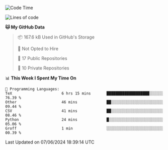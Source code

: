 <!--START_SECTION:waka-->
![Code Time](http://img.shields.io/badge/Code%20Time-933%20hrs%2042%20mins-blue)

![Lines of code](https://img.shields.io/badge/From%20Hello%20World%20I%27ve%20Written-211.7%20thousand%20lines%20of%20code-blue)

**🐱 My GitHub Data** 

> 📦 167.6 kB Used in GitHub's Storage 
 > 
> 🚫 Not Opted to Hire
 > 
> 📜 17 Public Repositories 
 > 
> 🔑 10 Private Repositories 
 > 
📊 **This Week I Spent My Time On** 

```text
💬 Programming Languages: 
TeX                      6 hrs 15 mins       ███████████████████░░░░░░   76.39 % 
Other                    46 mins             ██░░░░░░░░░░░░░░░░░░░░░░░   09.44 % 
CSV                      41 mins             ██░░░░░░░░░░░░░░░░░░░░░░░   08.46 % 
Python                   24 mins             █░░░░░░░░░░░░░░░░░░░░░░░░   05.06 % 
Groff                    1 min               ░░░░░░░░░░░░░░░░░░░░░░░░░   00.39 % 
```


 Last Updated on 07/06/2024 18:39:14 UTC
<!--END_SECTION:waka-->
